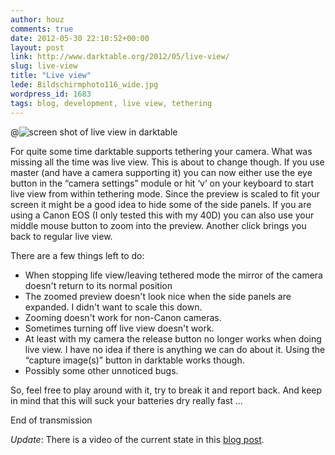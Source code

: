 ```yaml
---
author: houz
comments: true
date: 2012-05-30 22:10:52+00:00
layout: post
link: http://www.darktable.org/2012/05/live-view/
slug: live-view
title: "Live view"
lede: Bildschirmphoto116_wide.jpg
wordpress_id: 1683
tags: blog, development, live view, tethering
---
```


@![screen shot of live view in darktable](Bildschirmphoto116.png)

For quite some time darktable supports tethering your camera. What was missing all the time was live view. This is about to change though. If you use master (and have a camera supporting it) you can now either use the eye button in the “camera settings” module or hit ‘v’ on your keyboard to start live view from within tethering mode. Since the preview is scaled to fit your screen it might be a good idea to hide some of the side panels. If you are using a Canon EOS (I only tested this with my 40D) you can also use your middle mouse button to zoom into the preview. Another click brings you back to regular live view.

There are a few things left to do:

* When stopping life view/leaving tethered mode the mirror of the camera doesn't return to its normal position
* The zoomed preview doesn't look nice when the side panels are expanded. I didn't want to scale this down.
* Zooming doesn't work for non-Canon cameras.
* Sometimes turning off live view doesn't work.
* At least with my camera the release button no longer works when doing live view. I have no idea if there is anything we can do about it. Using the “capture image(s)” button in darktable works though.
* Possibly some other unnoticed bugs.

So, feel free to play around with it, try to break it and report back. And keep in mind that this will suck your batteries dry really fast ...

End of transmission

_Update_: There is a video of the current state in this [blog post](https://tatica.org/2012/06/21/darktable-liveview/).
